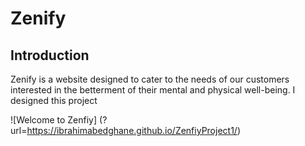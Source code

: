 # Zenify

## Introduction
Zenify is a website designed to cater to the needs of our customers interested in the betterment of their mental and physical well-being. I designed this project 

![Welcome to Zenfiy] (?url=https://ibrahimabedghane.github.io/ZenfiyProject1/)